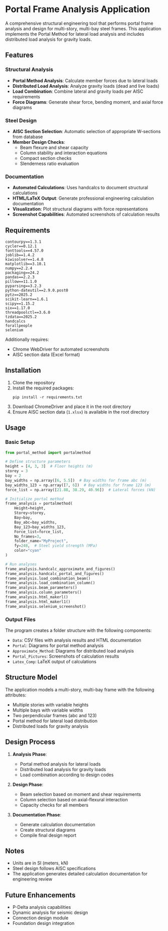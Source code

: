 # Portal Frame Analysis Application

A comprehensive structural engineering tool that performs portal frame analysis and design for multi-story, multi-bay steel frames. This application implements the Portal Method for lateral load analysis and includes distributed load analysis for gravity loads.

## Features

### Structural Analysis
- **Portal Method Analysis**: Calculate member forces due to lateral loads
- **Distributed Load Analysis**: Analyze gravity loads (dead and live loads)
- **Load Combination**: Combine lateral and gravity loads per AISC requirements
- **Force Diagrams**: Generate shear force, bending moment, and axial force diagrams

### Steel Design
- **AISC Section Selection**: Automatic selection of appropriate W-sections from database
- **Member Design Checks**:
  - Beam flexure and shear capacity
  - Column stability and interaction equations
  - Compact section checks
  - Slenderness ratio evaluation

### Documentation
- **Automated Calculations**: Uses handcalcs to document structural calculations
- **HTML/LaTeX Output**: Generate professional engineering calculation documentation
- **Visualization**: Plot structural diagrams with force representations
- **Screenshot Capabilities**: Automated screenshots of calculation results

## Requirements

```
contourpy==1.3.1
cycler==0.12.1
fonttools==4.57.0
joblib==1.4.2
kiwisolver==1.4.8
matplotlib==3.10.1
numpy==2.2.4
packaging==24.2
pandas==2.2.3
pillow==11.1.0
pyparsing==3.2.3
python-dateutil==2.9.0.post0
pytz==2025.2
scikit-learn==1.6.1
scipy==1.15.2
six==1.17.0
threadpoolctl==3.6.0
tzdata==2025.2
handcalcs
forallpeople
selenium
```

Additionally requires:
- Chrome WebDriver for automated screenshots
- AISC section data (Excel format)

## Installation

1. Clone the repository
2. Install the required packages:
   ```
   pip install -r requirements.txt
   ```
3. Download ChromeDriver and place it in the root directory
4. Ensure AISC section data (`1.xlsx`) is available in the root directory

## Usage

### Basic Setup

```python
from portal_method import portalmethod

# Define structure parameters
height = [4, 3, 3]  # Floor heights (m)
storey = 3
bay = 2
bay_widths = np.array([6, 5.5])  # Bay widths for frame abc (m)
bay_widths_123 = np.array([7, 6])  # Bay widths for frame 123 (m)
force_list = np.array([21.88, 38.29, 40.96])  # Lateral forces (kN)

# Initialize portal method
frame_analysis = portalmethod(
    Height=height,
    Storey=storey,
    Bay=bay,
    Bay_abc=bay_widths,
    Bay_123=bay_widths_123,
    Force_list=force_list,
    No_frames=3,
    folder_name="MyProject",
    fy=248,  # Steel yield strength (MPa)
    color="cyan"
)

# Run analyses
frame_analysis.handcalc_approximate_and_figures()
frame_analysis.handcalc_portal_and_figures()
frame_analysis.load_combination_beam()
frame_analysis.load_combination_column()
frame_analysis.beam_parameters()
frame_analysis.column_parameters()
frame_analysis.html_makerl()
frame_analysis.html_makerl1()
frame_analysis.selenium_screenshot()
```

### Output Files

The program creates a folder structure with the following components:
- `Data`: CSV files with analysis results and HTML documentation
- `Portal`: Diagrams for portal method analysis
- `Approximate_Method`: Diagrams for distributed load analysis
- `Portal_Pictures`: Screenshots of calculation results
- `Latex_Comp`: LaTeX output of calculations

## Structure Model

The application models a multi-story, multi-bay frame with the following attributes:
- Multiple stories with variable heights
- Multiple bays with variable widths
- Two perpendicular frames (abc and 123)
- Portal method for lateral load distribution
- Distributed loads for gravity analysis

## Design Process

1. **Analysis Phase**:
   - Portal method analysis for lateral loads
   - Distributed load analysis for gravity loads
   - Load combination according to design codes

2. **Design Phase**:
   - Beam selection based on moment and shear requirements
   - Column selection based on axial-flexural interaction
   - Capacity checks for all members

3. **Documentation Phase**:
   - Generate calculation documentation
   - Create structural diagrams
   - Compile final design report

## Notes

- Units are in SI (meters, kN)
- Steel design follows AISC specifications
- The application generates detailed calculation documentation for engineering review

## Future Enhancements

- P-Delta analysis capabilities
- Dynamic analysis for seismic design
- Connection design module
- Foundation design integration